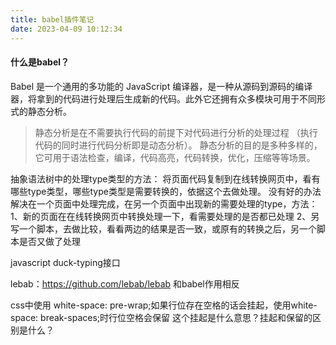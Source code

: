 ```yaml
---
title: babel插件笔记
date: 2023-04-09 10:12:34
---
```


#### 什么是babel？
Babel 是一个通用的多功能的 JavaScript 编译器，是一种从源码到源码的编译器，将拿到的代码进行处理后生成新的代码。此外它还拥有众多模块可用于不同形式的静态分析。
> 静态分析是在不需要执行代码的前提下对代码进行分析的处理过程 （执行代码的同时进行代码分析即是动态分析）。 静态分析的目的是多种多样的， 它可用于语法检查，编译，代码高亮，代码转换，优化，压缩等等场景。

抽象语法树中的处理type类型的方法：
将页面代码复制到在线转换网页中，看有哪些type类型，哪些type类型是需要转换的，依据这个去做处理。
没有好的办法解决在一个页面中处理完成，在另一个页面中出现新的需要处理的type，方法：
1、新的页面在在线转换网页中转换处理一下，看需要处理的是否都已处理
2、另写一个脚本，去做比较，看看两边的结果是否一致，或原有的转换之后，另一个脚本是否又做了处理



javascript duck-typing接口

lebab：https://github.com/lebab/lebab
和babel作用相反

css中使用 white-space: pre-wrap;如果行位存在空格的话会挂起，使用white-space: break-spaces;时行位空格会保留
这个挂起是什么意思？挂起和保留的区别是什么？